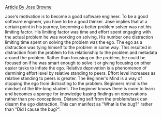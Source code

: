[Article By Jose Browne](https://josebrowne.com/on-coding-ego-and-attention/)

Jose's motivation is to become a good software engineer. To be a good software engineer, you have to be a good thinker. Jose implies that at a certain point in his journey, becoming a better problem solver was not his limiting factor. His limiting factor was time and effort spent engaging with the actual problem he was working on solving. His number one distraction limiting time spent on solving the problem was the ego. The ego as a distraction was tying himself to the problem in some way. This resulted in distraction from the problem to his relationship to the problem and metadata around the problem. Rather than focusing on the problem, he could be focused on if he was smart enough to solve it or giving focusing on other easier tasks to inflate the ego. Relative deprivation is a phenomenon of dermining effort level by relative standing to peers. Effort level increases as relative standing to peers is greater. The Beginner's Mind is a way of stopping the ego from distracting to the problem. Beginners mind is the mindset of the life-long student. The beginner knows there is more to learn and becomes a sponge for knowledge basing findings on observations rather than pre-conceptions. Distancing self from the problem/task can disarm the ego distraction. This can manifest as "What is the bug?" rather than "Did I cause the bug?".
